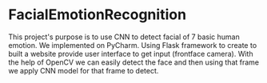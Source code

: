 # FacialEmotionRecognition
This project's purpose is to use CNN to detect facial of 7 basic human emotion. We implemented on PyCharm. Using Flask framework to create to built a website provide
user interface to get input (frontface camera). With the help of OpenCV we can easily detect the face and then using that frame we apply CNN model for that frame to detect. 

